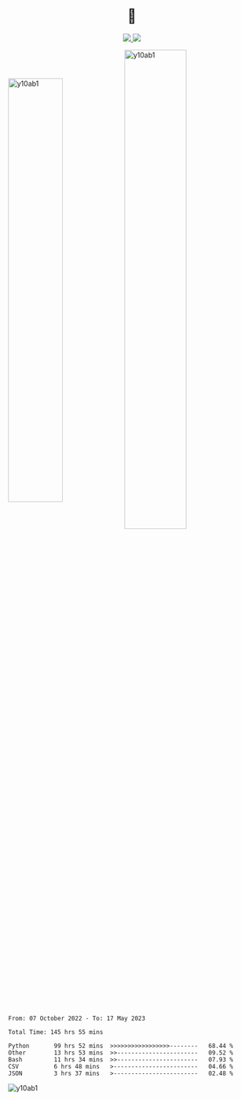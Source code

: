 <h1 align="center">👋</h1>

<p align='center'>

  <a href="mailto:yuehpo.peng@gmail.com">
      <img src="https://img.shields.io/badge/Gmail-D14836?style=for-the-badge&logo=gmail&logoColor=white&link=mailto:yuehpo.peng@gmail.com" />
  </a>
  <a href="https://www.linkedin.com/in/yueh-po-peng/">
      <img src="https://img.shields.io/badge/linkedin-%230077B5.svg?&style=for-the-badge&logo=linkedin&logoColor=white" />
  </a>
  <!--a href="https://y10ab1.github.io">
      <img src="https://img.shields.io/badge/website-000000?style=for-the-badge&logo=About.me&logoColor=white" />
  </a-->
</p>

<img align="center" style="width: 47%" src="https://github-readme-stats.vercel.app/api?username=y10ab1&show_icons=true&locale=en&theme=radical" alt="y10ab1" /><img align="center" style="width: 50%" src="https://github-readme-streak-stats.herokuapp.com/?user=y10ab1&&theme=radical" alt="y10ab1" />


<!--START_SECTION:waka-->

```text
From: 07 October 2022 - To: 17 May 2023

Total Time: 145 hrs 55 mins

Python       99 hrs 52 mins  >>>>>>>>>>>>>>>>>--------   68.44 %
Other        13 hrs 53 mins  >>-----------------------   09.52 %
Bash         11 hrs 34 mins  >>-----------------------   07.93 %
CSV          6 hrs 48 mins   >------------------------   04.66 %
JSON         3 hrs 37 mins   >------------------------   02.48 %
```

<!--END_SECTION:waka-->
<!--img align="center" style="width: 50% " src="https://github-readme-stats.vercel.app/api/top-langs?username=y10ab1&show_icons=true&locale=en&layout=compact&theme=radical" alt="y10ab1" /-->
<p align="left"> <img src="https://komarev.com/ghpvc/?username=y10ab1&label=Profile%20views&color=0e75b6&style=flat" alt="y10ab1" /> </p>

